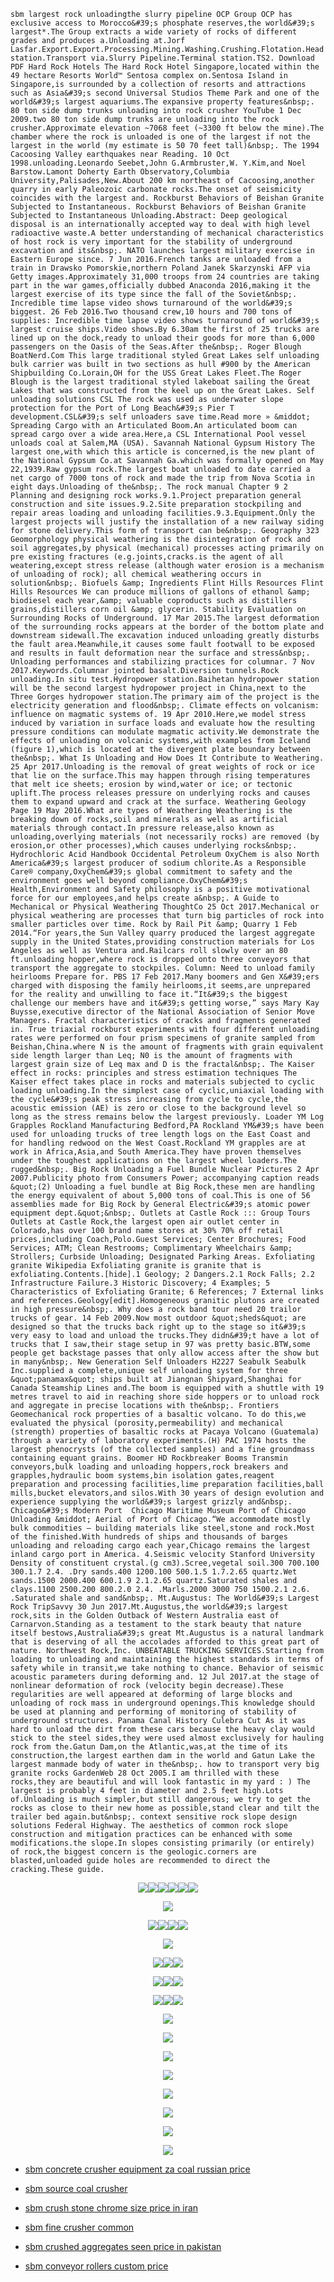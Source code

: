 
```
sbm largest rock unloadingthe slurry pipeline OCP Group OCP has exclusive access to Morocco&#39;s phosphate reserves,the world&#39;s largest*.The Group extracts a wide variety of rocks of different grades and produces a.Unloading at.Jorf Lasfar.Export.Export.Processing.Mining.Washing.Crushing.Flotation.Head station.Transport via.Slurry Pipeline.Terminal station.TS2. Download PDF Hard Rock Hotels The Hard Rock Hotel Singapore,located within the 49 hectare Resorts World™ Sentosa complex on.Sentosa Island in Singapore,is surrounded by a collection of resorts and attractions such as Asia&#39;s second Universal Studios Theme Park and one of the world&#39;s largest aquariums.The expansive property features&nbsp;. 80 ton side dump trunks unloading into rock crusher YouTube 1 Dec 2009.two 80 ton side dump trunks are unloading into the rock crusher.Approximate elevation ~7068 feet (~3300 ft below the mine).The chamber where the rock is unloaded is one of the largest if not the largest in the world (my estimate is 50 70 feet tall)&nbsp;. The 1994 Cacoosing Valley earthquakes near Reading. 10 Oct 1998.unloading.Leonardo Seebet,John G.Armbruster,W. Y.Kim,and Noel Barstow.Lamont Doherty Earth Observatory,Columbia University,Palisades,New.About 200 km northeast of Cacoosing,another quarry in early Paleozoic carbonate rocks.The onset of seismicity coincides with the largest and. Rockburst Behaviors of Beishan Granite Subjected to Instantaneous. Rockburst Behaviors of Beishan Granite Subjected to Instantaneous Unloading.Abstract: Deep geological disposal is an internationally accepted way to deal with high level radioactive waste.A better understanding of mechanical characteristics of host rock is very important for the stability of underground excavation and its&nbsp;. NATO launches largest military exercise in Eastern Europe since. 7 Jun 2016.French tanks are unloaded from a train in Drawsko Pomorskie,northern Poland Janek Skarzynski AFP via Getty images.Approximately 31,000 troops from 24 countries are taking part in the war games,officially dubbed Anaconda 2016,making it the largest exercise of its type since the fall of the Soviet&nbsp;. Incredible time lapse video shows turnaround of the world&#39;s biggest. 26 Feb 2016.Two thousand crew,10 hours and 700 tons of supplies: Incredible time lapse video shows turnaround of world&#39;s largest cruise ships.Video shows.By 6.30am the first of 25 trucks are lined up on the dock,ready to unload their goods for more than 6,000 passengers on the Oasis of the Seas.After the&nbsp;. Roger Blough BoatNerd.Com This large traditional styled Great Lakes self unloading bulk carrier was built in two sections as hull #900 by the American Shipbuilding Co.Lorain,OH for the USS Great Lakes Fleet.The Roger Blough is the largest traditional styled lakeboat sailing the Great Lakes that was constructed from the keel up on the Great Lakes. Self unloading solutions CSL The rock was used as underwater slope protection for the Port of Long Beach&#39;s Pier T development.CSL&#39;s self unloaders save time.Read more » &middot; Spreading Cargo with an Articulated Boom.An articulated boom can spread cargo over a wide area.Here,a CSL International Pool vessel unloads coal at Salem,MA (USA). Savannah National Gypsum History The largest one,with which this article is concerned,is the new plant of the National Gypsum Co.at Savannah Ga.which was formally opened on May 22,1939.Raw gypsum rock.The largest boat unloaded to date carried a net cargo of 7000 tons of rock and made the trip from Nova Scotia in eight days.Unloading of the&nbsp;. The rock manual Chapter 9 2 Planning and designing rock works.9.1.Project preparation general construction and site issues.9.2.Site preparation stockpiling and repair areas loading and unloading facilities.9.3.Equipment.Only the largest projects will justify the installation of a new railway siding for stone delivery.This form of transport can be&nbsp;. Geography 323 Geomorphology physical weathering is the disintegration of rock and soil aggregates,by physical (mechanical) processes acting primarily on pre existing fractures (e.g.joints,cracks.is the agent of all weatering,except stress release (although water erosion is a mechanism of unloading of rock); all chemical weathering occurs in solution&nbsp;. Biofuels &amp; Ingredients Flint Hills Resources Flint Hills Resources We can produce millions of gallons of ethanol &amp; biodiesel each year,&amp; valuable coproducts such as distillers grains,distillers corn oil &amp; glycerin. Stability Evaluation on Surrounding Rocks of Underground. 17 Mar 2015.The largest deformation of the surrounding rocks appears at the border of the bottom plate and downstream sidewall.The excavation induced unloading greatly disturbs the fault area.Meanwhile,it causes some fault footwall to be exposed and results in fault deformation near the surface and stress&nbsp;. Unloading performances and stabilizing practices for columnar. 7 Nov 2017.Keywords.Columnar jointed basalt.Diversion tunnels.Rock unloading.In situ test.Hydropower station.Baihetan hydropower station will be the second largest hydropower project in China,next to the Three Gorges hydropower station.The primary aim of the project is the electricity generation and flood&nbsp;. Climate effects on volcanism: influence on magmatic systems of. 19 Apr 2010.Here,we model stress induced by variation in surface loads and evaluate how the resulting pressure conditions can modulate magmatic activity.We demonstrate the effects of unloading on volcanic systems,with examples from Iceland (figure 1),which is located at the divergent plate boundary between the&nbsp;. What Is Unloading and How Does It Contribute to Weathering. 25 Apr 2017.Unloading is the removal of great weights of rock or ice that lie on the surface.This may happen through rising temperatures that melt ice sheets; erosion by wind,water or ice; or tectonic uplift.The process releases pressure on underlying rocks and causes them to expand upward and crack at the surface. Weathering Geology Page 19 May 2016.What are types of Weathering Weathering is the breaking down of rocks,soil and minerals as well as artificial materials through contact.In pressure release,also known as unloading,overlying materials (not necessarily rocks) are removed (by erosion,or other processes),which causes underlying rocks&nbsp;. Hydrochloric Acid Handbook Occidental Petroleum OxyChem is also North America&#39;s largest producer of sodium chlorite.As a Responsible Care® company,OxyChem&#39;s global commitment to safety and the environment goes well beyond compliance.OxyChem&#39;s Health,Environment and Safety philosophy is a positive motivational force for our employees,and helps create a&nbsp;. A Guide to Mechanical or Physical Weathering ThoughtCo 25 Oct 2017.Mechanical or physical weathering are processes that turn big particles of rock into smaller particles over time. Rock by Rail Pit &amp; Quarry 1 Feb 2014.“For years,the Sun Valley quarry produced the largest aggregate supply in the United States,providing construction materials for Los Angeles as well as Ventura and.Railcars roll slowly over an 80 ft.unloading hopper,where rock is dropped onto three conveyors that transport the aggregate to stockpiles. Column: Need to unload family heirlooms Prepare for. PBS 17 Feb 2017.Many boomers and Gen X&#39;ers charged with disposing the family heirlooms,it seems,are unprepared for the reality and unwilling to face it.“It&#39;s the biggest challenge our members have and it&#39;s getting worse,” says Mary Kay Buysse,executive director of the National Association of Senior Move Managers. Fractal characteristics of cracks and fragments generated in. True triaxial rockburst experiments with four different unloading rates were performed on four prism specimens of granite sampled from Beishan,China.where N is the amount of fragments with grain equivalent side length larger than Leq; N0 is the amount of fragments with largest grain size of Leq max and D is the fractal&nbsp;. The Kaiser effect in rocks: principles and stress estimation techniques The Kaiser effect takes place in rocks and materials subjected to cyclic loading unloading.In the simplest case of cyclic,uniaxial loading with the cycle&#39;s peak stress increasing from cycle to cycle,the acoustic emission (AE) is zero or close to the background level so long as the stress remains below the largest previously. Loader YM Log Grapples Rockland Manufacturing Bedford,PA Rockland YM&#39;s have been used for unloading trucks of tree length logs on the East Coast and for handling redwood on the West Coast.Rockland YM grapples are at work in Africa,Asia,and South America.They have proven themselves under the toughest applications on the largest wheel loaders.The rugged&nbsp;. Big Rock Unloading a Fuel Bundle Nuclear Pictures 2 Apr 2007.Publicity photo from Consumers Power; accompanying caption reads &quot;(2) Unloading a fuel bundle at Big Rock,these men are handling the energy equivalent of about 5,000 tons of coal.This is one of 56 assemblies made for Big Rock by General Electric&#39;s atomic power equipment dept.&quot;&nbsp;. Outlets at Castle Rock ::: Group Tours Outlets at Castle Rock,the largest open air outlet center in Colorado,has over 100 brand name stores at 30% 70% off retail prices,including Coach,Polo.Guest Services; Center Brochures; Food Services; ATM; Clean Restrooms; Complimentary Wheelchairs &amp; Strollers; Curbside Unloading; Designated Parking Areas. Exfoliating granite Wikipedia Exfoliating granite is granite that is exfoliating.Contents.[hide].1 Geology; 2 Dangers.2.1 Rock Falls; 2.2 Infrastructure Failure.3 Historic Discovery; 4 Examples; 5 Characteristics of Exfoliating Granite; 6 References; 7 External links and references.Geology[edit].Homogeneous granitic plutons are created in high pressure&nbsp;. Why does a rock band tour need 20 trailor trucks of gear. 14 Feb 2009.Now most outdoor &quot;sheds&quot; are designed so that the trucks back right up to the stage so it&#39;s very easy to load and unload the trucks.They didn&#39;t have a lot of trucks that I saw,their stage setup in 97 was pretty basic.BTW,some people get backstage passes that only allow access after the show but in many&nbsp;. New Generation Self Unloaders H2227 Seabulk Seabulk Inc.supplied a complete,unique self unloading system for three &quot;panamax&quot; ships built at Jiangnan Shipyard,Shanghai for Canada Steamship Lines and.The boom is equipped with a shuttle with 19 metres travel to aid in reaching shore side hoppers or to unload rock and aggregate in precise locations with the&nbsp;. Frontiers Geomechanical rock properties of a basaltic volcano. To do this,we evaluated the physical (porosity,permeability) and mechanical (strength) properties of basaltic rocks at Pacaya Volcano (Guatemala) through a variety of laboratory experiments.(H) PAC 1974 hosts the largest phenocrysts (of the collected samples) and a fine groundmass containing equant grains. Boomer HD Rockbreaker Booms Transmin conveyors,bulk loading and unloading hoppers,rock breakers and grapples,hydraulic boom systems,bin isolation gates,reagent preparation and processing facilities,lime preparation facilities,ball mills,bucket elevators,and silos.With 30 years of design evolution and experience supplying the world&#39;s largest grizzly and&nbsp;. Chicago&#39;s Modern Port  Chicago Maritime Museum Port of Chicago Unloading &middot; Aerial of Port of Chicago.“We accommodate mostly bulk commodities — building materials like steel,stone and rock.Most of the finished.With hundreds of ships and thousands of barges unloading and reloading cargo each year,Chicago remains the largest inland cargo port in America. 4.Seismic velocity Stanford University Density of constituent crystal.(g cm3).Scree,vegetal soil.300 700.100 300.1.7 2.4. .Dry sands.400 1200.100 500.1.5 1.7.2.65 quartz.Wet sands.1500 2000.400 600.1.9 2.1.2.65 quartz.Saturated shales and clays.1100 2500.200 800.2.0 2.4. .Marls.2000 3000 750 1500.2.1 2.6. .Saturated shale and sand&nbsp;. Mt.Augustus: The World&#39;s Largest Rock TripSavvy 30 Jun 2017.Mt.Augustus,the world&#39;s largest rock,sits in the Golden Outback of Western Australia east of Carnarvon.Standing as a testament to the stark beauty that nature itself bestows,Australia&#39;s great Mt.Augustus is a natural landmark that is deserving of all the accolades afforded to this great part of nature. Northwest Rock,Inc. UNBEATABLE TRUCKING SERVICES.Starting from loading to unloading and maintaining the highest standards in terms of safety while in transit,we take nothing to chance. Behavior of seismic acoustic parameters during deforming and. 12 Jul 2017.at the stage of nonlinear deformation of rock (velocity begin decrease).These regularities are well appeared at deforming of large blocks and unloading of rock mass in underground openings.This knowledge should be used at planning and performing of monitoring of stability of underground structures. Panama Canal History Culebra Cut As it was hard to unload the dirt from these cars because the heavy clay would stick to the steel sides,they were used almost exclusively for hauling rock from the.Gatun Dam,on the Atlantic,was,at the time of its construction,the largest earthen dam in the world and Gatun Lake the largest manmade body of water in the&nbsp;. how to transport very big granite rocks GardenWeb 28 Oct 2005.I am thrilled with these rocks,they are beautiful and will look fantastic in my yard : ) The largest is probably 4 feet in diameter and 2.5 feet high.Lots of.Unloading is much simpler,but still dangerous; we try to get the rocks as close to their new home as possible,stand clear and tilt the trailer bed again.but&nbsp;. context sensitive rock slope design solutions Federal Highway. The aesthetics of common rock slope construction and mitigation practices can be enhanced with some modifications.the slope.In slopes consisting primarily (or entirely) of rock,the biggest concern is the geologic.corners are blasted,unloaded guide holes are recommended to direct the cracking.These guide. 
```

<div align="center">
  
<a rel="nofollow" href="https://m.shibang-china.com?f=github&k=sbm+largest+rock+unloading"><img src="https://static.shibang-china.com/en/l.png"></a><img src="https://static.shibang-china.com/en/hw.png"><a rel="nofollow" href="https://m.shibang-china.com/product/?f=github&k=sbm+largest+rock+unloading"><img src="https://static.shibang-china.com/en/p.png"></a><a rel="nofollow" href="https://m.shibang-china.com/cases/?f=github&k=sbm+largest+rock+unloading"><img src="https://static.shibang-china.com/en/c.png"></a><a rel="nofollow" href="https://m.shibang-china.com/news/?f=github&k=sbm+largest+rock+unloading"><img src="https://static.shibang-china.com/en/n.png"></a><a rel="nofollow" href="https://m.shibang-china.com?f=github&k=sbm+largest+rock+unloading"><img src="https://static.shibang-china.com/en/m.png"></a>

<a rel="nofollow" href="https://m.shibang-china.com/product/?f=github&k=sbm+largest+rock+unloading"><img src="https://static.shibang-china.com/en/b.jpg"></a>
  
<a rel="nofollow" href="https://m.shibang-china.com/solution-aggregate.html?f=github&k=sbm+largest+rock+unloading"><img src="https://static.shibang-china.com/en/a.jpg"></a><a rel="nofollow" href="https://m.shibang-china.com/solution-mine.html?f=github&k=sbm+largest+rock+unloading"><img src="https://static.shibang-china.com/en/m.jpg"></a><a rel="nofollow" href="https://m.shibang-china.com/solution-mill.html?f=github&k=sbm+largest+rock+unloading"><img src="https://static.shibang-china.com/en/g.jpg"></a><a rel="nofollow" href="https://m.shibang-china.com/solution-epc.html?f=github&k=sbm+largest+rock+unloading"><img src="https://static.shibang-china.com/en/e.jpg"></a>

<a rel="nofollow" href="https://m.shibang-china.com/product/?f=github&k=sbm+largest+rock+unloading"><img src="https://static.shibang-china.com/en/a-p.png"></a>

<a rel="nofollow" href="https://m.shibang-china.com/product/crusher/c6x.html?f=github&k=sbm+largest+rock+unloading"><img src="https://static.shibang-china.com/en/j.jpg"></a><a rel="nofollow" href="https://m.shibang-china.com/product/crusher/ci5x.html?f=github&k=sbm+largest+rock+unloading"><img src="https://static.shibang-china.com/en/i.jpg"></a><a rel="nofollow" href="https://m.shibang-china.com/product/crusher/hst.html?f=github&k=sbm+largest+rock+unloading"><img src="https://static.shibang-china.com/en/c.jpg"></a>

<a rel="nofollow" href="https://m.shibang-china.com/product/mill/mtw.html?f=github&k=sbm+largest+rock+unloading"><img src="https://static.shibang-china.com/en/mtw.jpg"></a><a rel="nofollow" href="https://m.shibang-china.com/product/mill/scm.html?f=github&k=sbm+largest+rock+unloading"><img src="https://static.shibang-china.com/en/scm.jpg"></a><a rel="nofollow" href="https://m.shibang-china.com/product/mill/lm.html?f=github&k=sbm+largest+rock+unloading"><img src="https://static.shibang-china.com/en/lm.jpg"></a>

<a rel="nofollow" href="https://m.shibang-china.com/product/sand/vsi6x.html?f=github&k=sbm+largest+rock+unloading"><img src="https://static.shibang-china.com/en/6x.jpg"></a><a rel="nofollow" href="https://m.shibang-china.com/product/sand/vu.html?f=github&k=sbm+largest+rock+unloading"><img src="https://static.shibang-china.com/en/vu.jpg"></a><a rel="nofollow" href="https://m.shibang-china.com/product/mobile/klun.html?f=github&k=sbm+largest+rock+unloading"><img src="https://static.shibang-china.com/en/k.jpg"></a>

<a rel="nofollow" href="https://m.shibang-china.com/cases/?f=github&k=sbm+largest+rock+unloading"><img src="https://static.shibang-china.com/en/case.png"></a>

<a rel="nofollow" href="https://m.shibang-china.com/cases/aggregate/202.html?f=github&k=sbm+largest+rock+unloading"><img src="https://static.shibang-china.com/en/c-1.jpg"></a>

<a rel="nofollow" href="https://m.shibang-china.com/cases/aggregate/203.html?f=github&k=sbm+largest+rock+unloading"><img src="https://static.shibang-china.com/en/c-2.jpg"></a>

<a rel="nofollow" href="https://m.shibang-china.com/cases/mill/123.html?f=github&k=sbm+largest+rock+unloading"><img src="https://static.shibang-china.com/en/c-3.jpg"></a>

<a rel="nofollow" href="https://m.shibang-china.com/contact_us.html?f=github&k=sbm+largest+rock+unloading"><img src="https://static.shibang-china.com/en/contact.png"></a>

<a rel="nofollow" href="https://swt.shibang-china.com/?f=github&k=sbm+largest+rock+unloading"><img src="https://static.shibang-china.com/en/chat.png"></a>

<a rel="nofollow" href="https://whatsapp.shibangsoft.com/WhatsApp.php?f=github&k=sbm+largest+rock+unloading"><img src="https://static.shibang-china.com/en/whatsapp.png"></a>

<a rel="nofollow" href="https://m.shibang-china.com/?f=github&k=sbm+largest+rock+unloading"><img src="https://static.shibang-china.com/en/website.png"></a>

</div>


* [sbm concrete crusher equipment za coal russian price](sbm%20concrete%20crusher%20equipment%20za%20coal%20russian%20price.md)

* [sbm source coal crusher](sbm%20source%20coal%20crusher.md)

* [sbm crush stone chrome size price in iran](sbm%20crush%20stone%20chrome%20size%20price%20in%20iran.md)

* [sbm fine crusher common](sbm%20fine%20crusher%20common.md)

* [sbm crushed aggregates seen price in pakistan](sbm%20crushed%20aggregates%20seen%20price%20in%20pakistan.md)

* [sbm conveyor rollers custom price](sbm%20conveyor%20rollers%20custom%20price.md)
